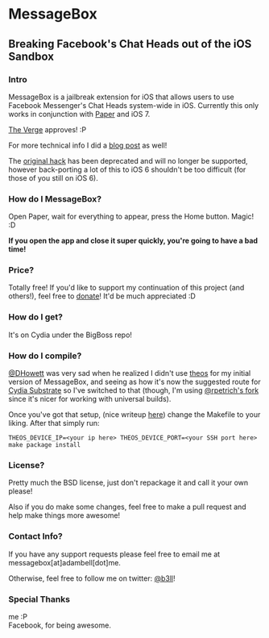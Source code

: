 # MessageBox
## Breaking Facebook's Chat Heads out of the iOS Sandbox

### Intro
MessageBox is a jailbreak extension for iOS that allows users to use Facebook Messenger's Chat Heads system-wide in iOS. Currently this only works in conjunction with [Paper](https://facebook.com/paper/) and iOS 7.

[The Verge](http://www.theverge.com/2013/4/17/4235816/chat-heads-for-iphone-jailbreak-tweak) approves! :P

For more technical info I did a [blog post](http://blog.adambell.ca/post/73338421921/breaking-chat-heads-out-of-the-ios-sandbox) as well!

The [original hack](https://github.com/b3ll/MessageBox-olde) has been deprecated and will no longer be supported, however back-porting a lot of this to iOS 6 shouldn't be too difficult (for those of you still on iOS 6).

### How do I MessageBox?
Open Paper, wait for everything to appear, press the Home button. Magic! :D

**If you open the app and close it super quickly, you're going to have a bad time!**

### Price?
Totally free! If you'd like to support my continuation of this project (and others!), feel free to [donate](http://www.adambell.ca/donate)! It'd be much appreciated :D

### How do I get?
It's on Cydia under the BigBoss repo!

### How do I compile?
[@DHowett](https://www.twitter.com/DHowett) was very sad when he realized I didn't use [theos](https://www.github.com/DHowett/theos) for my initial version of MessageBox, and seeing as how it's now the suggested route for [Cydia Substrate](http://cydiasubstrate.com/) so I've switched to that (though, I'm using [@rpetrich's fork](https://www.github.com/rpetrich/theos) since it's nicer for working with universal builds).

Once you've got that setup, (nice writeup [here](http://iphonedevwiki.net/index.php/Theos/Getting_Started)) change the Makefile to your liking. After that simply run:

    THEOS_DEVICE_IP=<your ip here> THEOS_DEVICE_PORT=<your SSH port here> make package install

### License?
Pretty much the BSD license, just don't repackage it and call it your own please!

Also if you do make some changes, feel free to make a pull request and help make things more awesome!

### Contact Info?
If you have any support requests please feel free to email me at messagebox[at]adambell[dot]me.

Otherwise, feel free to follow me on twitter: [@b3ll](https:///www.twitter.com/b3ll)!

### Special Thanks
me :P  
Facebook, for being awesome.
